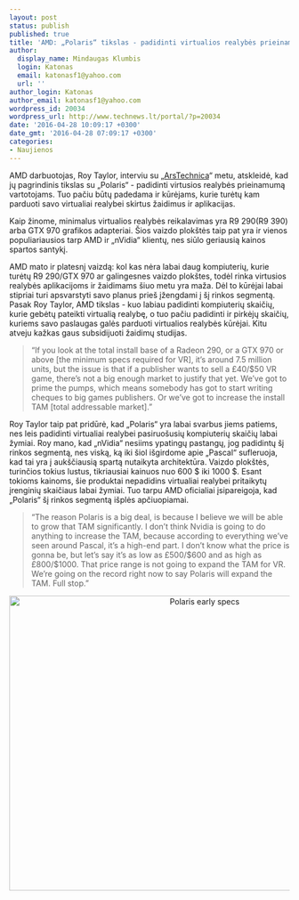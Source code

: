 ```yaml
---
layout: post
status: publish
published: true
title: 'AMD: „Polaris“ tikslas - padidinti virtualios realybės prieinamumą'
author:
  display_name: Mindaugas Klumbis
  login: Katonas
  email: katonasf1@yahoo.com
  url: ''
author_login: Katonas
author_email: katonasf1@yahoo.com
wordpress_id: 20034
wordpress_url: http://www.technews.lt/portal/?p=20034
date: '2016-04-28 10:09:17 +0300'
date_gmt: '2016-04-28 07:09:17 +0300'
categories:
- Naujienos
---
```

<p>AMD darbuotojas, Roy Taylor, interviu su „<a href="http://arstechnica.co.uk/gadgets/2016/04/amd-focusing-on-vr-mid-range-polaris/" target="_blank">ArsTechnica</a>“ metu, atskleidė, kad jų pagrindinis tikslas su „Polaris“ - padidinti virtusios realybės prieinamumą vartotojams. Tuo pačiu būtų padedama ir kūrėjams, kurie turėtų kam parduoti savo virtualiai realybei skirtus žaidimus ir aplikacijas.</p>
<p>Kaip žinome, minimalus virtualios realybės reikalavimas yra R9 290(R9 390) arba GTX 970 grafikos adapteriai. Šios vaizdo plokštės taip pat yra ir vienos populiariausios tarp AMD ir „nVidia“ klientų, nes siūlo geriausią kainos spartos santykį.</p>
<p>AMD mato ir platesnį vaizdą: kol kas nėra labai daug kompiuterių, kurie turėtų R9 290/GTX 970 ar galingesnes vaizdo plokštes, todėl rinka virtusios realybės aplikacijoms ir žaidimams šiuo metu yra maža. Dėl to kūrėjai labai stipriai turi apsvarstyti savo planus prieš įžengdami į šį rinkos segmentą. Pasak Roy Taylor, AMD tikslas - kuo labiau padidinti kompiuterių skaičių, kurie gebėtų pateikti virtualią realybę, o tuo pačiu padidinti ir pirkėjų skaičių, kuriems savo paslaugas galės parduoti virtualios realybės kūrėjai. Kitu atveju kažkas gaus subsidijuoti žaidimų studijas.</p>
<blockquote><p>“If you look at the total install base of a Radeon 290, or a GTX 970 or above [the minimum specs required for VR], it’s around 7.5 million units, but the issue is that if a publisher wants to sell a £40/$50 VR game, there’s not a big enough market to justify that yet. We’ve got to prime the pumps, which means somebody has got to start writing cheques to big games publishers. Or we’ve got to increase the install TAM [total addressable market].”</p></blockquote>
<p>Roy Taylor taip pat pridūrė, kad „Polaris“ yra labai svarbus jiems patiems, nes leis padidinti virtualiai realybei pasiruošusių kompiuterių skaičių labai žymiai. Roy mano, kad „nVidia“ nesiims ypatingų pastangų, jog padidintų šį rinkos segmentą, nes viską, ką iki šiol išgirdome apie „Pascal“ sufleruoja, kad tai yra į aukščiausią spartą nutaikyta architektūra. Vaizdo plokštės, turinčios tokius lustus, tikriausiai kainuos nuo 600 $ iki 1000 $. Esant tokioms kainoms, šie produktai nepadidins virtualiai realybei pritaikytų įrenginių skaičiaus labai žymiai. Tuo tarpu AMD oficialiai įsipareigoja, kad „Polaris“ šį rinkos segmentą išplės apčiuopiamai.</p>
<blockquote><p>“The reason Polaris is a big deal, is because I believe we will be able to grow that TAM significantly. I don’t think Nvidia is going to do anything to increase the TAM, because according to everything we’ve seen around Pascal, it’s a high-end part. I don’t know what the price is gonna be, but let’s say it’s as low as £500/$600 and as high as £800/$1000. That price range is not going to expand the TAM for VR. We’re going on the record right now to say Polaris will expand the TAM. Full stop.”</p></blockquote>
<p style="text-align: center;"><a href="http://www.technews.lt/portal/wp-content/uploads/2016/04/Polaris-early-specs.jpg"><img class="alignnone wp-image-19944 size-full" src="http://www.technews.lt/portal/wp-content/uploads/2016/04/Polaris-early-specs.jpg" alt="Polaris early specs" width="686" height="530" /></a></p>
